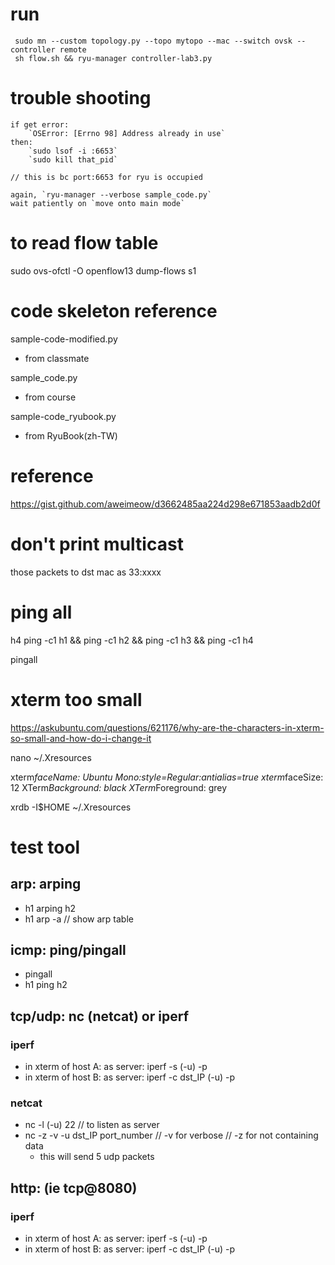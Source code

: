 # run

     sudo mn --custom topology.py --topo mytopo --mac --switch ovsk --controller remote
     sh flow.sh && ryu-manager controller-lab3.py

# trouble shooting

    if get error:
        `OSError: [Errno 98] Address already in use`
    then:
        `sudo lsof -i :6653`
        `sudo kill that_pid`
    
    // this is bc port:6653 for ryu is occupied 
    
    again, `ryu-manager --verbose sample_code.py`
    wait patiently on `move onto main mode`

# to read flow table

sudo ovs-ofctl -O openflow13 dump-flows s1

# code skeleton reference

sample-code-modified.py

* from classmate

sample_code.py

* from course

sample-code_ryubook.py

* from RyuBook(zh-TW)

# reference

https://gist.github.com/aweimeow/d3662485aa224d298e671853aadb2d0f

# don't print multicast

those packets to dst mac as 33:xxxx

# ping all 

h4 ping -c1 h1 && ping -c1 h2 && ping -c1 h3 && ping -c1 h4

pingall

# xterm too small
https://askubuntu.com/questions/621176/why-are-the-characters-in-xterm-so-small-and-how-do-i-change-it

nano ~/.Xresources

xterm*faceName: Ubuntu Mono:style=Regular:antialias=true
xterm*faceSize: 12
XTerm*Background: black
XTerm*Foreground: grey

xrdb -I$HOME ~/.Xresources


# test tool
## arp: arping
* h1 arping h2
* h1 arp -a // show arp table
## icmp: ping/pingall
* pingall
* h1 ping h2
## tcp/udp: nc (netcat) or iperf
### iperf
* in xterm of host A: as server: iperf  -s (-u) -p
* in xterm of host B: as server: iperf  -c  dst_IP (-u) -p
### netcat
* nc -l (-u) 22 // to listen as server
* nc -z -v -u dst_IP port_number // -v for verbose // -z for not containing data
    * this will send 5 udp packets
## http: (ie tcp@8080)
### iperf
* in xterm of host A: as server: iperf  -s (-u) -p
* in xterm of host B: as server: iperf  -c  dst_IP (-u) -p

